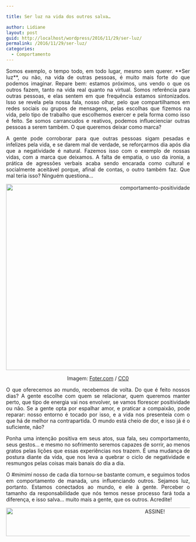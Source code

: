 ```yaml
---

title: Ser luz na vida dos outros salva…

author: Lidiane
layout: post
guid: http://localhost/wordpress/2016/11/29/ser-luz/
permalink: /2016/11/29/ser-luz/
categories:
  - Comportamento
---
```

<p align="justify">
  Somos exemplo, o tempo todo, em todo lugar, mesmo sem querer. **Ser luz**, ou não, na vida de outras pessoas, é muito mais forte do que podemos imaginar. Repare bem: estamos próximos, uns vendo o que os outros fazem, tanto na vida real quanto na virtual. Somos referência para outras pessoas, e elas sentem em que frequência estamos sintonizados. Isso se revela pela nossa fala, nosso olhar, pelo que compartilhamos em redes sociais ou grupos de mensagens, pelas escolhas que fizemos na vida, pelo tipo de trabalho que escolhemos exercer e pela forma como isso é feito. Se somos carrancudos e reativos, podemos influecienciar outras pessoas a serem também. O que queremos deixar como marca?
</p>

<p align="justify">
  A gente pode corroborar para que outras pessoas sigam pesadas e infelizes pela vida, e se darem mal de verdade, se reforçarmos dia após dia que a negatividade é natural. Fazemos isso com o exemplo de nossas vidas, com a marca que deixamos. A falta de empatia, o uso da ironia, a prática de agressões verbais acaba sendo encarada como cultural e socialmente aceitável porque, afinal de contas, o outro também faz. Que mal teria isso? Ninguém questiona…
</p>

<p align="center">
  <img class="alignnone size-full wp-image-13344" src="http://www.trololodemulher.com.br/blog/wp-content/uploads/2016/11/COMPORTAMENTO-POSITIVIDADE.jpg" alt="comportamento-positividade" width="800" height="509" />
</p>

<p align="center">
  Imagem: <a href="http://foter.com/" target="_blank">Foter.com</a> / <a href="http://creativecommons.org/publicdomain/zero/1.0/" target="_blank">CC0</a>
</p>

<p align="justify">
  O que oferecemos ao mundo, recebemos de volta. Do que é feito nossos dias? A gente escolhe com quem se relacionar, quem queremos manter perto, que tipo de energia vai nos envolver, se vamos florescer positividade ou não. Se a gente opta por espalhar amor, e praticar a compaixão, pode reparar: nosso entorno é tocado por isso, e a vida nos presenteia com o que há de melhor na contrapartida. O mundo está cheio de dor, e isso já é o suficiente, não?
</p>

<p align="justify">
  Ponha uma intenção positiva em seus atos, sua fala, seu comportamento, seus gestos… e mesmo no sofrimento seremos capazes de sorrir, ao menos gratos pelas lições que essas experiências nos trazem. É uma mudança de postura diante da vida, que nos leva a quebrar o ciclo de negatividade e resmungos pelas coisas mais banais do dia a dia.
</p>

<p align="justify">
  O <em>#mimimi</em> nosso de cada dia tornou-se bastante comum, e seguimos todos em comportamento de manada, uns influenciando outros. Sejamos luz, portanto. Estamos conectados ao mundo, e ele à gente. Perceber o tamanho da responsabilidade que nós temos nesse processo fará toda a diferença, e isso salva&#8230; muito mais a gente, que os outros. Acredite!
</p>

<p align="center">
  <a href="http://feedburner.google.com/fb/a/mailverify?uri=blogbichafemea&loc=pt_BR" target="_blank"><img class="alignnone size-full wp-image-10439" src="http://www.trololodemulher.com.br/blog/wp-content/uploads/2014/09/ASSINE.png" alt="ASSINE!" width="800" height="78" /></a>
</p>

<p align="justify">